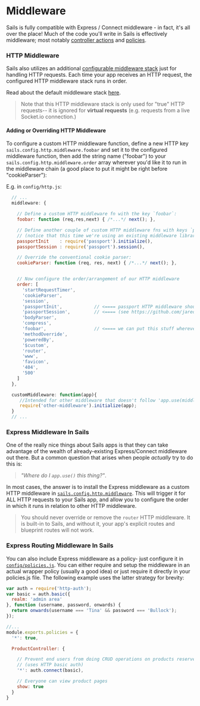 # Middleware

Sails is fully compatible with Express / Connect middleware - in fact, it's all over the place!  Much of the code you'll write in Sails is effectively middleware; most notably [controller actions](http://sailsjs.org/documentation/concepts/Controllers?q=actions) and [policies](http://sailsjs.org/documentation/concepts/Policies).


### HTTP Middleware

Sails also utilizes an additional [configurable middleware stack](http://sailsjs.org/documentation/concepts/Middleware#adding-or-overriding-http-middleware) just for handling HTTP requests.  Each time your app receives an HTTP request, the configured HTTP middleware stack runs in order.

Read about the default middleware stack [here](http://sailsjs.org/documentation/concepts/middleware/conventional-defaults).

> Note that this HTTP middleware stack is only used for "true" HTTP requests-- it is ignored for **virtual requests** (e.g. requests from a live Socket.io connection.)



#### Adding or Overriding HTTP Middleware

To configure a custom HTTP middleware function, define a new HTTP key `sails.config.http.middleware.foobar` and set it to the configured middleware function, then add the string name ("foobar") to your `sails.config.http.middleware.order` array wherever you'd like it to run in the middleware chain (a good place to put it might be right before "cookieParser"):

E.g. in `config/http.js`:

```js
  // ...
  middleware: {

    // Define a custom HTTP middleware fn with the key `foobar`:
    foobar: function (req,res,next) { /*...*/ next(); },

    // Define another couple of custom HTTP middleware fns with keys `passportInit` and `passportSession`
    // (notice that this time we're using an existing middleware library from npm)
    passportInit    : require('passport').initialize(),
    passportSession : require('passport').session(),

    // Override the conventional cookie parser:
    cookieParser: function (req, res, next) { /*...*/ next(); },


    // Now configure the order/arrangement of our HTTP middleware
    order: [
      'startRequestTimer',
      'cookieParser',
      'session',
      'passportInit',            // <==== passport HTTP middleware should run after "session"
      'passportSession',         // <==== (see https://github.com/jaredhanson/passport#middleware)
      'bodyParser',
      'compress',
      'foobar',                  // <==== we can put this stuff wherever we want
      'methodOverride',
      'poweredBy',
      '$custom',
      'router',
      'www',
      'favicon',
      '404',
      '500'
    ]
  },

  customMiddleware: function(app){
     //Intended for other middleware that doesn't follow 'app.use(middleware)' convention
     require('other-middleware').initialize(app);
  }
  // ...
```


### Express Middleware In Sails

One of the really nice things about Sails apps is that they can take advantage of the wealth of already-existing Express/Connect middleware out there.  But a common question that arises when people _actually_ try to do this is:

> _"Where do I `app.use()` this thing?"_.

In most cases, the answer is to install the Express middleware as a custom HTTP middleware in [`sails.config.http.middleware`](http://sailsjs.org/documentation/reference/sails.config/sails.config.http.html).  This will trigger it for ALL HTTP requests to your Sails app, and allow you to configure the order in which it runs in relation to other HTTP middleware.

> You should never override or remove the `router` HTTP middleware.  It is built-in to Sails, and without it, your app's explicit routes and blueprint routes will not work.

### Express Routing Middleware In Sails

You can also include Express middleware as a policy- just configure it in [`config/policies.js`](http://sailsjs.org/documentation/reference/sails.config/sails.config.policies.html).  You can either require and setup the middleware in an actual wrapper policy (usually a good idea) or just require it directly in your policies.js file.  The following example uses the latter strategy for brevity:

```js
var auth = require('http-auth');
var basic = auth.basic({
  realm: 'admin area'
}, function (username, password, onwards) {
  return onwards(username === 'Tina' && password === 'Bullock');
});

//...
module.exports.policies = {
  '*': true,

  ProductController: {

    // Prevent end users from doing CRUD operations on products reserved for admins
    // (uses HTTP basic auth)
    '*': auth.connect(basic),

    // Everyone can view product pages
    show: true
  }
}
```



<!--

  TODO:

### Advanced Express Middleware In Sails

You can actually do this in a few different ways, depending on your needs.



Generally, the following best-practices apply:

If you want a middleware function

+ If you want a piece of middleware to run only when your app's explicit or blueprint routes are matched, you should include it as a policy.
+ this will run passport for all incoming http requests, including images, css, etc.

If you want a middleware function to run for all you should include it at the top of your `config/routes.js` as a wildcard route.  for your controller (both HTTP and virtual) requests
-->






<docmeta name="displayName" value="Middleware">
